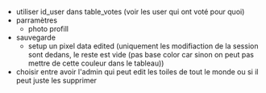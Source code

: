 - utiliser id_user dans table_votes (voir les user qui ont voté pour quoi)
- parramètres
    - photo profill
- sauvegarde
    - setup un pixel data edited (uniquement les modifiaction de la session sont dedans, le reste est vide (pas base color car sinon on peut pas mettre de cette couleur dans le tableau))
- choisir entre avoir l'admin qui peut edit les toiles de tout le monde ou si il peut juste les supprimer